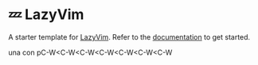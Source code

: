 # 💤 LazyVim

A starter template for [LazyVim](https://github.com/LazyVim/LazyVim).
Refer to the [documentation](https://lazyvim.github.io/installation) to get started.

una con  pC-W<C-W<C-W<C-W<C-W<C-W<C-W

